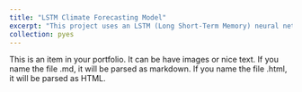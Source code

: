 ```yaml
---
title: "LSTM Climate Forecasting Model"
excerpt: "This project uses an LSTM (Long Short-Term Memory) neural network to predict future climate data, such as temperature, rainfall, or other environmental metrics, based on historical time-series data.<br/><img src='/images/500x300.png'><br/><img src='/images/500x300.png'>"
collection: pyes
---
```


This is an item in your portfolio. It can be have images or nice text. If you name the file .md, it will be parsed as markdown. If you name the file .html, it will be parsed as HTML. 
